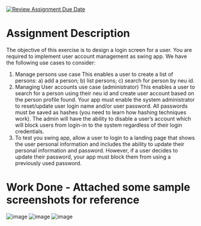 [![Review Assignment Due Date](https://classroom.github.com/assets/deadline-readme-button-24ddc0f5d75046c5622901739e7c5dd533143b0c8e959d652212380cedb1ea36.svg)](https://classroom.github.com/a/39MLDnAb)
# Assignment Description
The objective of this exercise is to design a login screen for a user. You are required to implement user account management as swing app. We have the following use cases to consider:

1) Manage persons use case
This enables a user to create a list of persons: a) add a person; b) list persons; c) search for person by neu id.
2) Managing User accounts use case (administrator)
This enables a user to search for a person using their neu id and create user account based on the person profile found. Your app must enable the system administrator to reset/update user login name and/or user password. All passwords must be saved as hashes (you need to learn how hashing techniques work). The admin will have the ability to disable a user’s account which will block users from login-in to the system regardless of their login credentials.
3)  To test you swing app, allow a user to login to a landing page that shows the user personal information and includes the ability to update their personal information and password. However, if a user decides to update their password, your app must block them from using a previously used password.

# Work Done - Attached some sample screenshots for reference
![image](https://github.com/aed5100/assignment-2-tirdesh-neu/assets/145165383/e7d75fb7-0f18-4fea-b83d-bf356f7ac1f3)
![image](https://github.com/aed5100/assignment-2-tirdesh-neu/assets/145165383/1ac3b045-291a-4a56-a58d-27ebdd12da66)
![image](https://github.com/aed5100/assignment-2-tirdesh-neu/assets/145165383/6fdf57dc-445e-417d-be58-106fed4dfd32)
